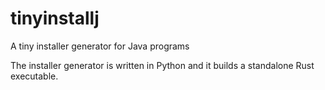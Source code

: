 # tinyinstallj

A tiny installer generator for Java programs

The installer generator is written in Python and it builds a standalone Rust executable. 
